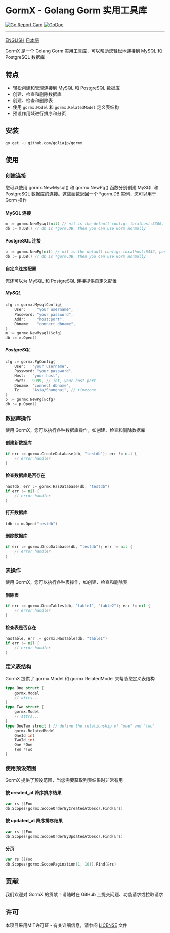 # GormX - Golang Gorm 实用工具库

[![Go Report Card](https://goreportcard.com/badge/github.com/goliajp/gormx)](https://goreportcard.com/report/github.com/goliajp/gormx)
[![GoDoc](https://pkg.go.dev/badge/github.com/goliajp/gormx)](https://pkg.go.dev/github.com/goliajp/gormx)

---
[ENGLISH](README.md)
[日本語](README_JP.md)

GormX 是一个 Golang Gorm 实用工具库，可以帮助您轻松地连接到 MySQL 和 PostgreSQL 数据库


## 特点

- 轻松创建和管理连接到 MySQL 和 PostgreSQL 数据库
- 创建、检查和删除数据库
- 创建、检查和删除表
- 使用 `gormx.Model` 和 `gormx.RelatedModel` 定义表结构
- 预设作用域进行排序和分页

## 安装

```sh
go get -u github.com/goliajp/gormx
```

## 使用
### 创建连接
您可以使用 gormx.NewMysql() 和 gormx.NewPg() 函数分别创建 MySQL 和 PostgreSQL 数据库的连接。这些函数返回一个 *gorm.DB 实例，您可以用于 Gorm 操作

#### MySQL 连接
```go
m := gormx.NewMysql(nil) // nil is the default config: localhost:3306, root, root, mysql
db := m.DB() // db is *gorm.DB, then you can use Gorm normally
```

#### PostgreSQL 连接
```go
p := gormx.NewPg(nil) // nil is the default config: localhost:5432, postgres, postgres, postgres, Asia/Shanghai
db := p.DB() // db is *gorm.DB, then you can use Gorm normally
```

#### 自定义连接配置
您还可以为 MySQL 和 PostgreSQL 连接提供自定义配置

##### MySQL
```go
cfg := gormx.MysqlConfig{
    User:     "your username",
    Password: "your password",
    Addr:     "host:port",
    Dbname:   "connect dbname",
}
m := gormx.NewMysql(&cfg)
db := m.Open()
```

##### PostgreSQL
```go
cfg := gormx.PgConfig{
    User:   "your username",
    Password: "your password",
    Host:   "your host",
    Port:   9999, // int, your host port
    Dbname: "connect dbname",
    Tz:     "Asia/Shanghai", // timezone
}
p := gormx.NewPg(&cfg)
db := p.Open()
```

### 数据库操作
使用 GormX，您可以执行各种数据库操作，如创建、检查和删除数据库

#### 创建新数据库
```go
if err := gormx.CreateDatabase(db, "testdb"); err != nil {
    // error handler
}
```

#### 检查数据库是否存在
```go
hasTdb, err := gormx.HasDatabase(db, "testdb")
if err != nil {
    // error handler
}
```

#### 打开数据库
```go
tdb := m.Open("testdb")
```

#### 删除数据库
```go
if err := gormx.DropDatabase(db, "testdb"); err != nil {
    // error handler
}
```

### 表操作
使用 GormX，您可以执行各种表操作，如创建、检查和删除表

#### 删除表
```go
if err := gormx.DropTables(db, "table1", "table2"); err != nil {
    // error handler
}
```

#### 检查表是否存在
```go
hasTable, err := gormx.HasTable(db, "table1")
if err != nil {
    // error handler
}
```

### 定义表结构
GormX 提供了 gormx.Model 和 gormx.RelatedModel 来帮助您定义表结构

```go
type One struct {
    gormx.Model
    // attrs...
}
type Two struct {
    gormx.Model
    // attrs...
}
type OneTwo struct { // define the relationship of "one" and "two"
    gormx.RelatedModel
    OneId int
    TwoId int
    One *One
    Two *Two
}
```

### 使用预设范围
GormX 提供了预设范围，当您需要获取列表结果时非常有用

#### 按 created_at 降序排序结果
```go
var rs []Foo
db.Scopes(gormx.ScopeOrderByCreatedAtDesc).Find(&rs)
```

#### 按 updated_at 降序排序结果
```go
var rs []Foo
db.Scopes(gormx.ScopeOrderByUpdatedAtDesc).Find(&rs)
```

#### 分页
```go
var rs []Foo
db.Scopes(gormx.ScopePagination(1, 10)).Find(&rs)
```

## 贡献
我们欢迎对 GormX 的贡献！请随时在 GitHub 上提交问题、功能请求或拉取请求

## 许可
本项目采用MIT许可证 - 有关详细信息，请参阅 [LICENSE](LICENSE) 文件